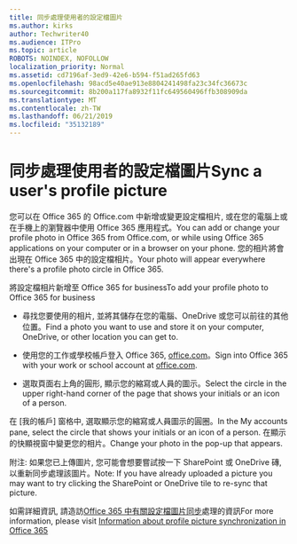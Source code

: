 ```yaml
---
title: 同步處理使用者的設定檔圖片
ms.author: kirks
author: Techwriter40
ms.audience: ITPro
ms.topic: article
ROBOTS: NOINDEX, NOFOLLOW
localization_priority: Normal
ms.assetid: cd7196af-3ed9-42e6-b594-f51ad265fd63
ms.openlocfilehash: 98acd5e40ae913e8804241498fa23c34fc36673c
ms.sourcegitcommit: 8b200a117fa8932f11fc649560496ffb308909da
ms.translationtype: MT
ms.contentlocale: zh-TW
ms.lasthandoff: 06/21/2019
ms.locfileid: "35132189"
---
```

# <a name="sync-a-users-profile-picture"></a><span data-ttu-id="831e5-102">同步處理使用者的設定檔圖片</span><span class="sxs-lookup"><span data-stu-id="831e5-102">Sync a user's profile picture</span></span>

<span data-ttu-id="831e5-103">您可以在 Office 365 的 Office.com 中新增或變更設定檔相片, 或在您的電腦上或在手機上的瀏覽器中使用 Office 365 應用程式。</span><span class="sxs-lookup"><span data-stu-id="831e5-103">You can add or change your profile photo in Office 365 from Office.com, or while using Office 365 applications on your computer or in a browser on your phone.</span></span> <span data-ttu-id="831e5-104">您的相片將會出現在 Office 365 中的設定檔相片。</span><span class="sxs-lookup"><span data-stu-id="831e5-104">Your photo will appear everywhere there's a profile photo circle in Office 365.</span></span>

<span data-ttu-id="831e5-105">將設定檔相片新增至 Office 365 for business</span><span class="sxs-lookup"><span data-stu-id="831e5-105">To add your profile photo to Office 365 for business</span></span>

- <span data-ttu-id="831e5-106">尋找您要使用的相片, 並將其儲存在您的電腦、OneDrive 或您可以前往的其他位置。</span><span class="sxs-lookup"><span data-stu-id="831e5-106">Find a photo you want to use and store it on your computer, OneDrive, or other location you can get to.</span></span>

- <span data-ttu-id="831e5-107">使用您的工作或學校帳戶登入 Office 365, [office.com](http://www.office.com)。</span><span class="sxs-lookup"><span data-stu-id="831e5-107">Sign into Office 365 with your work or school account at [office.com](http://www.office.com).</span></span>

- <span data-ttu-id="831e5-108">選取頁面右上角的圓形, 顯示您的縮寫或人員的圖示。</span><span class="sxs-lookup"><span data-stu-id="831e5-108">Select the circle in the upper right-hand corner of the page that shows your initials or an icon of a person.</span></span>

<span data-ttu-id="831e5-109">在 [我的帳戶] 窗格中, 選取顯示您的縮寫或人員圖示的圓圈。</span><span class="sxs-lookup"><span data-stu-id="831e5-109">In the My accounts pane, select the circle that shows your initials or an icon of a person.</span></span> <span data-ttu-id="831e5-110">在顯示的快顯視窗中變更您的相片。</span><span class="sxs-lookup"><span data-stu-id="831e5-110">Change your photo in the pop-up that appears.</span></span>

<span data-ttu-id="831e5-111">附注: 如果您已上傳圖片, 您可能會想要嘗試按一下 SharePoint 或 OneDrive 磚, 以重新同步處理該圖片。</span><span class="sxs-lookup"><span data-stu-id="831e5-111">Note: If you have already uploaded a picture you may want to try clicking the SharePoint or OneDrive tile to re-sync that picture.</span></span>

<span data-ttu-id="831e5-112">如需詳細資訊, 請造訪[Office 365 中有關設定檔圖片同步](https://support.office.com/article/information-about-profile-picture-synchronization-in-office-365-20594d76-d054-4af4-a660-401133e3d48a?ui=en-US&amp;rs=en-US&amp;ad=US)處理的資訊</span><span class="sxs-lookup"><span data-stu-id="831e5-112">For more information, please visit [Information about profile picture synchronization in Office 365](https://support.office.com/article/information-about-profile-picture-synchronization-in-office-365-20594d76-d054-4af4-a660-401133e3d48a?ui=en-US&amp;rs=en-US&amp;ad=US)</span></span>

